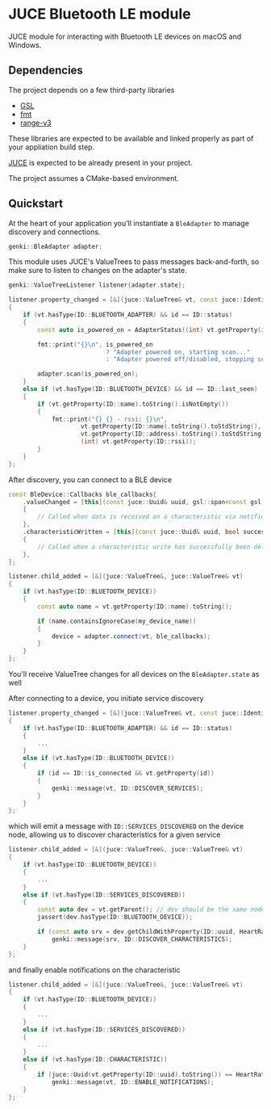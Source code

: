 # JUCE Bluetooth LE module

JUCE module for interacting with Bluetooth LE devices on macOS and Windows.

## Dependencies

The project depends on a few third-party libraries

* [GSL](https://github.com/microsoft/GSL)
* [fmt](https://github.com/fmtlib/fmt)
* [range-v3](https://github.com/ericniebler/range-v3)

These libraries are expected to be available and linked properly as part of your appliation build step.

[JUCE](https://github.com/juce-framework/JUCE) is expected to be already present in your project. 

The project assumes a CMake-based environment.

## Quickstart

At the heart of your application you'll instantiate a `BleAdapter` to manage discovery and connections.

```c++
genki::BleAdapter adapter;
```

This module uses JUCE's ValueTrees to pass messages back-and-forth, so make sure to listen to changes on the adapter's state.

```c++
genki::ValueTreeListener listener{adapter.state};

listener.property_changed = [&](juce::ValueTree& vt, const juce::Identifier& id)
{
    if (vt.hasType(ID::BLUETOOTH_ADAPTER) && id == ID::status)
    {
        const auto is_powered_on = AdapterStatus((int) vt.getProperty(id)) == AdapterStatus::PoweredOn;

        fmt::print("{}\n", is_powered_on
                           ? "Adapter powered on, starting scan..."
                           : "Adapter powered off/disabled, stopping scan...");

        adapter.scan(is_powered_on);
    }
    else if (vt.hasType(ID::BLUETOOTH_DEVICE) && id == ID::last_seen)
    {
        if (vt.getProperty(ID::name).toString().isNotEmpty())
        {
            fmt::print("{} {} - rssi: {}\n",
                    vt.getProperty(ID::name).toString().toStdString(),
                    vt.getProperty(ID::address).toString().toStdString(),
                    (int) vt.getProperty(ID::rssi));
        }
    }
};
```

After discovery, you can connect to a BLE device

```c++
const BleDevice::Callbacks ble_callbacks{
    .valueChanged = [this](const juce::Uuid& uuid, gsl::span<const gsl::byte> data)
    {
        // Called when data is received on a characteristic via notifications or indications
    },
    .characteristicWritten = [this](const juce::Uuid& uuid, bool success)
    {
        // Called when a characteristic write has successfully been delivered to the peripheral
    },
};

listener.child_added = [&](juce::ValueTree&, juce::ValueTree& vt)
{
    if (vt.hasType(ID::BLUETOOTH_DEVICE))
    {
        const auto name = vt.getProperty(ID::name).toString();

        if (name.containsIgnoreCase(my_device_name))
        {
            device = adapter.connect(vt, ble_callbacks);
        }
    }
};
```

You'll receive ValueTree changes for all devices on the `BleAdapter.state` as well

After connecting to a device, you initiate service discovery

```c++
listener.property_changed = [&](juce::ValueTree& vt, const juce::Identifier& id)
{
    if (vt.hasType(ID::BLUETOOTH_ADAPTER) && id == ID::status)
    {
        ...
    }
    else if (vt.hasType(ID::BLUETOOTH_DEVICE))
    {
        if (id == ID::is_connected && vt.getProperty(id))
        {
            genki::message(vt, ID::DISCOVER_SERVICES);
        }
    }
};
```

which will emit a message with `ID::SERVICES_DISCOVERED` on the device node, allowing us to discover characteristics for a given service

```c++
listener.child_added = [&](juce::ValueTree&, juce::ValueTree& vt)
{
    if (vt.hasType(ID::BLUETOOTH_DEVICE))
    {
        ...
    }
    else if (vt.hasType(ID::SERVICES_DISCOVERED))
    {
        const auto dev = vt.getParent(); // dev should be the same node as device->state
        jassert(dev.hasType(ID::BLUETOOTH_DEVICE));

        if (const auto srv = dev.getChildWithProperty(ID::uuid, HeartRateServiceUuid.toDashedString()); srv.isValid())
            genki::message(srv, ID::DISCOVER_CHARACTERISTICS);
    }
};
```

and finally enable notifications on the characteristic

```c++
listener.child_added = [&](juce::ValueTree&, juce::ValueTree& vt)
{
    if (vt.hasType(ID::BLUETOOTH_DEVICE))
    {
        ...
    }
    else if (vt.hasType(ID::SERVICES_DISCOVERED))
    {
        ...
    }
    else if (vt.hasType(ID::CHARACTERISTIC))
    {
        if (juce::Uuid(vt.getProperty(ID::uuid).toString()) == HeartRateCharacteristicUuid)
            genki::message(vt, ID::ENABLE_NOTIFICATIONS);
    }
};
```
